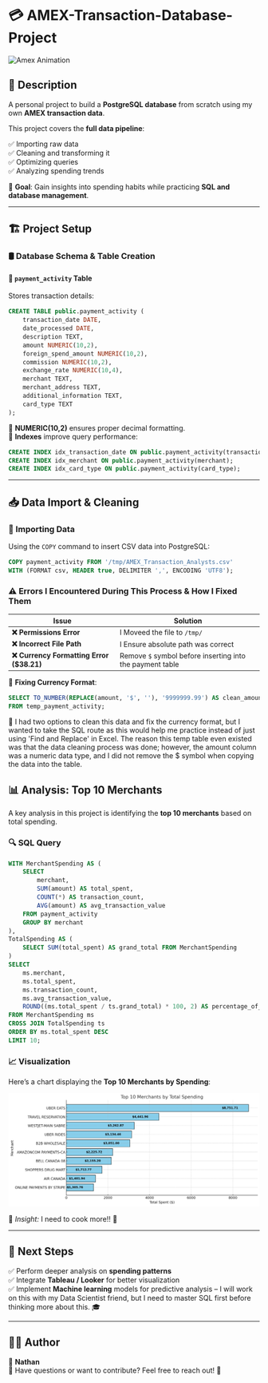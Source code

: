 # 💳 AMEX-Transaction-Database-Project

![Amex Animation](Animation%20Flow/Amex_Animation_Data_Flow.gif)

## 📝 Description

A personal project to build a **PostgreSQL database** from scratch using my own **AMEX transaction data**.

This project covers the **full data pipeline**:

✅ Importing raw data  
✅ Cleaning and transforming it  
✅ Optimizing queries  
✅ Analyzing spending trends

🎯 **Goal**: Gain insights into spending habits while practicing **SQL and database management**.

---

## 🏗️ Project Setup

### 🛢️ Database Schema & Table Creation

#### 📂 `payment_activity` Table

Stores transaction details:

```sql
CREATE TABLE public.payment_activity (
    transaction_date DATE,
    date_processed DATE,
    description TEXT,
    amount NUMERIC(10,2),
    foreign_spend_amount NUMERIC(10,2),
    commission NUMERIC(10,2),
    exchange_rate NUMERIC(10,4),
    merchant TEXT,
    merchant_address TEXT,
    additional_information TEXT,
    card_type TEXT
);
```

🔹 **NUMERIC(10,2)** ensures proper decimal formatting.  
🔹 **Indexes** improve query performance:

```sql
CREATE INDEX idx_transaction_date ON public.payment_activity(transaction_date);
CREATE INDEX idx_merchant ON public.payment_activity(merchant);
CREATE INDEX idx_card_type ON public.payment_activity(card_type);
```

---

## 📥 Data Import & Cleaning

### 🚀 Importing Data

Using the `COPY` command to insert CSV data into PostgreSQL:

```sql
COPY payment_activity FROM '/tmp/AMEX_Transaction_Analysts.csv'
WITH (FORMAT csv, HEADER true, DELIMITER ',', ENCODING 'UTF8');
```

### ⚠️ Errors I Encountered During This Process & How I Fixed Them

| Issue                                     | Solution                                                  |
| ----------------------------------------- | --------------------------------------------------------- |
| **❌ Permissions Error**                  | I Moveed the file to `/tmp/`                              |
| **❌ Incorrect File Path**                | I Ensure absolute path was correct                        |
| **❌ Currency Formatting Error ($38.21)** | Remove `$` symbol before inserting into the payment table |

🔧 **Fixing Currency Format**:

```sql
SELECT TO_NUMBER(REPLACE(amount, '$', ''), '9999999.99') AS clean_amount
FROM temp_payment_activity;
```

🧐 I had two options to clean this data and fix the currency format, but I wanted to take the SQL route as this would help me practice instead of just using 'Find and Replace' in Excel. The reason this temp table even existed was that the data cleaning process was done; however, the amount column was a numeric data type, and I did not remove the $ symbol when copying the data into the table.

## 📊 Analysis: Top 10 Merchants

A key analysis in this project is identifying the **top 10 merchants** based on total spending.

### 🔍 SQL Query

```sql
WITH MerchantSpending AS (
    SELECT
        merchant,
        SUM(amount) AS total_spent,
        COUNT(*) AS transaction_count,
        AVG(amount) AS avg_transaction_value
    FROM payment_activity
    GROUP BY merchant
),
TotalSpending AS (
    SELECT SUM(total_spent) AS grand_total FROM MerchantSpending
)
SELECT
    ms.merchant,
    ms.total_spent,
    ms.transaction_count,
    ms.avg_transaction_value,
    ROUND((ms.total_spent / ts.grand_total) * 100, 2) AS percentage_of_total_spending
FROM MerchantSpending ms
CROSS JOIN TotalSpending ts
ORDER BY ms.total_spent DESC
LIMIT 10;
```

### 📈 Visualization

Here’s a chart displaying the **Top 10 Merchants by Spending**:

![Top 10 Merchants](<📁 Database Setup & Management/Top_Merchant.png>)

🔹 _Insight:_ I need to cook more!! 🤣

---

## 🚀 Next Steps

✅ Perform deeper analysis on **spending patterns**  
✅ Integrate **Tableau / Looker** for better visualization  
✅ Implement **Machine learning** models for predictive analysis – I will work on this with my Data Scientist friend, but I need to master SQL first before thinking more about this. 🎓

---

## 👨‍💻 Author

📌 **Nathan**  
💬 Have questions or want to contribute? Feel free to reach out! 🚀
